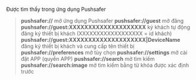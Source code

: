 Được tìm thấy trong ứng dụng Pushsafer

> **pushsafer://**
mở ứng dụng Pushsafer
> **pushsafer://guest**
mở đăng
> **pushsafer://guest:XXXXXXXXXXXXXXXXXXXX**
ký khách tự động đăng ký thiết bị khách (XXXXXXXXXXXXXXXXXX = id khách)
> **pushsafer://guest:XXXXXXXXXXXXXXXXXXXX|DeviceName**
đăng ký thiết bị khách và cung cấp tên thiết bị
> **pushsafer://preferences**
mở tùy chọn
> **pushsafer://settings**
mở cài đặt APP (quyền APP)
> **pushsafer://search**
mở tìm kiếm
> **pushsafer://search:image**
mở tìm kiếm bằng từ khóa được xác định trước
